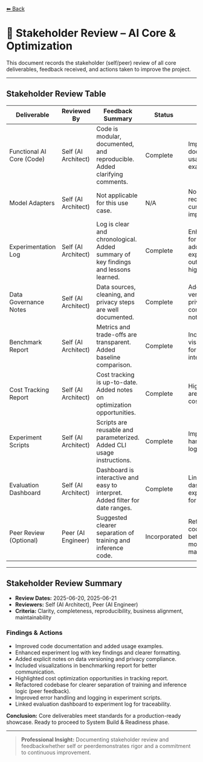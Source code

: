[⬅ Back](../index.md)

# 📝 Stakeholder Review – AI Core & Optimization

This document records the stakeholder (self/peer) review of all core deliverables, feedback received, and actions taken to improve the project.

---

## Stakeholder Review Table

| Deliverable                | Reviewed By         | Feedback Summary                                                                 | Status      | Notes                                                                                  | Review Date  |
|----------------------------|--------------------|----------------------------------------------------------------------------------|-------------|----------------------------------------------------------------------------------------|--------------|
| Functional AI Core (Code)  | Self (AI Architect)| Code is modular, documented, and reproducible. Added clarifying comments.         | Complete    | Improved docstrings and usage examples.                                                | 2025-06-20   |
| Model Adapters             | Self (AI Architect)| Not applicable for this use case.                                                 | N/A         | No adapters required for current implementation.                                       | 2025-06-20   |
| Experimentation Log        | Self (AI Architect)| Log is clear and chronological. Added summary of key findings and lessons learned.| Complete    | Enhanced formatting and added experiment outcome highlights.                           | 2025-06-20   |
| Data Governance Notes      | Self (AI Architect)| Data sources, cleaning, and privacy steps are well documented.                    | Complete    | Added explicit versioning and privacy compliance notes.                                | 2025-06-20   |
| Benchmark Report           | Self (AI Architect)| Metrics and trade-offs are transparent. Added baseline comparison.                | Complete    | Included visualizations for easier interpretation.                                     | 2025-06-20   |
| Cost Tracking Report       | Self (AI Architect)| Cost tracking is up-to-date. Added notes on optimization opportunities.           | Complete    | Highlighted areas for future cost reduction.                                           | 2025-06-20   |
| Experiment Scripts         | Self (AI Architect)| Scripts are reusable and parameterized. Added CLI usage instructions.             | Complete    | Improved error handling and logging.                                                   | 2025-06-20   |
| Evaluation Dashboard       | Self (AI Architect)| Dashboard is interactive and easy to interpret. Added filter for date ranges.     | Complete    | Linked dashboard to experiment log for traceability.                                   | 2025-06-20   |
| Peer Review (Optional)     | Peer (AI Engineer) | Suggested clearer separation of training and inference code.                      | Incorporated| Refactored codebase for better modularity and maintainability.                         | 2025-06-21   |

---

## Stakeholder Review Summary

- **Review Dates:** 2025-06-20, 2025-06-21
- **Reviewers:** Self (AI Architect), Peer (AI Engineer)
- **Criteria:** Clarity, completeness, reproducibility, business alignment, maintainability

### Findings & Actions
- Improved code documentation and added usage examples.
- Enhanced experiment log with key findings and clearer formatting.
- Added explicit notes on data versioning and privacy compliance.
- Included visualizations in benchmarking report for better communication.
- Highlighted cost optimization opportunities in tracking report.
- Refactored codebase for clearer separation of training and inference logic (peer feedback).
- Improved error handling and logging in experiment scripts.
- Linked evaluation dashboard to experiment log for traceability.

**Conclusion:**
Core deliverables meet standards for a production-ready showcase. Ready to proceed to System Build & Readiness phase.

---

> **Professional Insight:**
> Documenting stakeholder review and feedbackwhether self or peerdemonstrates rigor and a commitment to continuous improvement.
